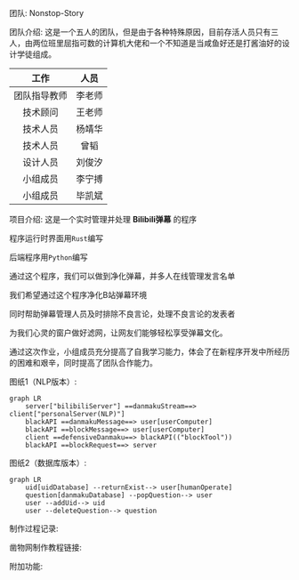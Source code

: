 团队: Nonstop-Story

团队介绍: 
这是一个五人的团队，但是由于各种特殊原因，目前存活人员只有三人，由两位班里屈指可数的计算机大佬和一个不知道是当咸鱼好还是打酱油好的设计学徒组成。

|工作|人员|
|:---:|:---:|
|团队指导教师|李老师|
|技术顾问|王老师|
|技术人员|杨靖华|
|技术人员|曾韬|
|设计人员|刘俊汐|
|小组成员|李宁搏|
|小组成员|毕凯斌|

项目介绍: 
这是一个实时管理并处理 **Bilibili弹幕** 的程序

程序运行时界面用`Rust`编写

后端程序用`Python`编写

通过这个程序，我们可以做到净化弹幕，并多人在线管理发言名单

我们希望通过这个程序净化B站弹幕环境

同时帮助弹幕管理人员及时排除不良言论，处理不良言论的发表者

为我们心灵的窗户做好滤网，让网友们能够轻松享受弹幕文化。

通过这次作业，小组成员充分提高了自我学习能力，体会了在新程序开发中所经历的困难和艰辛，同时提高了团队合作能力。

图纸1（NLP版本）: 

```mermaid
graph LR
	server["bilibiliServer"] ==danmakuStream==> client["personalServer(NLP)"]
	blackAPI ==danmakuMessage==> user[userComputer]
	blackAPI ==blockMessage==> user[userComputer]
	client ==defensiveDanmaku==> blackAPI(("blockTool"))
	blackAPI ==blockRequest==> server
```
图纸2（数据库版本）: 

```mermaid
graph LR
	uid[uidDatabase] --returnExist--> user[humanOperate]
	question[danmakuDatabase] --popQuestion--> user
	user --addUid--> uid
	user --deleteQuestion--> question
```

制作过程记录: 

凿物网制作教程链接: 

附加功能: 
